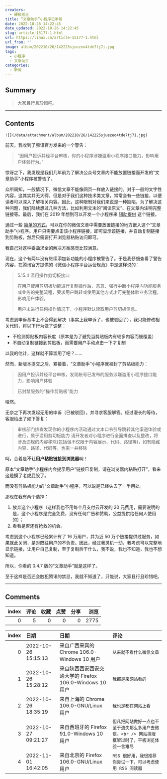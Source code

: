 ```yaml
---
creators:
  - 硬核老王
title: “文章助手”小程序已半残
date: 2022-10-26 14:22:45
date_updated: 2022-10-26 14:22:45
slug: article-15177-1.html
url: https://linux.cn/article-15177-1.html
url_from: ''
image: album/202210/26/142225sjuezeo4tde7tj7i.jpg
tags:
  - 小程序
  - 文章助手
categories:
  - 新闻
---
```


## Summary

> 大家且行且珍惜吧。

***

<!-- more -->

## Contents

`![](/data/attachment/album/202210/26/142225sjuezeo4tde7tj7i.jpg)`

前天，我收到了腾讯官方发来的一个警告：

> 
> “因用户投诉并经平台审核，你的小程序涉嫌滥用小程序接口能力，影响用户体验行为。”
> 
> 
> 

惊讶之下，我发现是我们几年前为了解决公众号文章内不能放置链接而开发的“文章助手”小程序被警告了。

众所周知，一般情况下，微信文章不能像网页一样放入链接的。对于一般的文字性内容，这其实并无大碍，但是对于我们这种技术类文章，常常会有一些链接，以便读者可以深入了解相关内容。因此，这种限制对我们来说是一种缺陷，为了解决这种问题，我们陆续想过几种方法，比如利用文末的“阅读原文”、在文章内注明完整链接等。最后，我们在 2019 年想到可以开发一个小程序来 [辅助提供](https://linux.cn/article-10838-1.html) 这个链接。

通过一些 [简单的方式](https://linux.cn/article-10896-1.html)，可以在你的微信文章中需要放置链接的地方嵌入这个“文章助手”小程序。用户只需要点击该小程序链接，即可显示该链接，并自动复制链接到剪贴板，然后只需要打开浏览器粘贴访问即可。

我自己对这种委曲求全的解决方案感觉比较满意。

现在，这个有两年没有继续添加新功能的小程序被警告了。于是我仔细查看了警告内容，在腾讯官方提供的《微信小程序平台运营规范》中是这样说的：

> 
> 5.15.4 滥用操作剪切板接口
> 
> 
> 在用户使用剪切板功能进行复制操作后，恶意、强行中断小程序内功能服务或业务的完整流程，要求用户跳转或使用其他方式才可完整体验业务流程，影响用户体验。
> 
> 
> 用户未进行任何操作情况下，小程序默认读取用户剪切板信息。
> 
> 
> 

考虑到申诉基本上不会得到解决（事实上我申诉了，也被驳回了），我只能修改相关代码，将以下行为做了调整：

* 不检测剪贴板内容长度（原本是为了避免当剪贴板内有较多内容而被覆盖）
* 不自动复制链接到剪贴板，而需要用户手动点击一下才复制

以我的估计，这样就不算滥用了吧？……

然而，新版本提交之后，紧接着，“文章助手”小程序就被封了剪贴板能力：

> 
> 因用户投诉并经平台审核，发现帐号已发布的服务涉嫌滥用小程序接口能力，影响用户体验
> 
> 
> 已封禁服务的“操作剪贴板”能力
> 
> 
> 

哑然。

无奈之下再次发起无用的申诉（已被驳回），并寻求客服解答。经过漫长的等待，客服给出了如下答复：

> 
> 审核部门排查发现你的小程序内活动通过文本口令引导跳转其他渠道体验或进行，属于滥用剪切板能力 请开发者对小程序进行全面排查以及整改，将涉及违规的内容移除(包括但不仅限于内容展示、代码、路径等)，如有隐藏内容、路径、代码等，也需一并移除
> 
> 
> 

呵，合着是**不让用户粘贴链接到浏览器**啊！

原本“文章助手”小程序内会提示用户“链接已复制，请在浏览器内粘贴打开”，看来这是摸了老虎屁股了。

而没有剪贴板能力的“文章助手”小程序，可以说是已经失去了一半用处。

那现在我有两个选择：

1. 放弃这个小程序（这样我也不用每个月支付云开发的 20 元费用，需要说明的是，这个小程序是完全免费，没有任何广告和赞助，公益提供给任何人使用的）；
2. 看看是否还有抢救的机会。

考虑到这个小程序已经累计有了 16 万用户，并为近 50 万个链接提供过服务，如果就此关闭，是对既往用户的不负责。因此，经过我灵机一动，我考虑可以完整地显示链接，让用户自己复制，至于复制后干什么，我不说，我也不知道，我也不想知道。

所以，你看的 0.4.7 版的“文章助手”就是这样了。

至于这样是否还会触犯腾讯的禁忌，我就不知道了，只能说，大家且行且珍惜吧。

***

## Comments


|   index |   评论 |   收藏 |   点赞 |   分享 |   浏览 |
|--------:|-------:|-------:|-------:|-------:|-------:|
|       0 |      5 |      0 |      0 |      0 |   2775 |

|   index | 日期                | 日期                                                     | 评论                                                                                              |
|--------:|:--------------------|:---------------------------------------------------------|:--------------------------------------------------------------------------------------------------|
|       0 | 2022-10-26 15:15:13 | 来自广西来宾的 Chrome 106.0-Windows 10 用户              | `从来就不看什么微信文章`                                                                          |
|       1 | 2022-10-26 15:28:12 | 来自陕西西安西安交通大学的 Firefox 106.0-Windows 10 用户 | `我都是来网站看的`                                                                                |
|       2 | 2022-10-26 18:35:19 | 来自上海的 Chrome 106.0-GNU/Linux 用户                   | `我也是都在网站上看`                                                                              |
|       3 | 2022-10-27 09:21:27 | 来自西班牙的 Firefox 91.0-Windows 10 用户                | `但凡把网站做好一点也不至于流失那么多用户去微信。<br /> 网站排版框架过时了，平板浏览体验一言难尽` |
|       4 | 2022-11-01 16:42:05 | 来自北京的 Firefox 106.0-GNU/Linux 用户                  | `RSS 很好用，我很推荐你尝试一下，可以考虑使用 RSS 阅读器`                                         |
